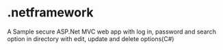 # .netframework
A Sample  secure ASP.Net MVC web app with log in, password and search option in directory with edit, update and delete options(C#)
